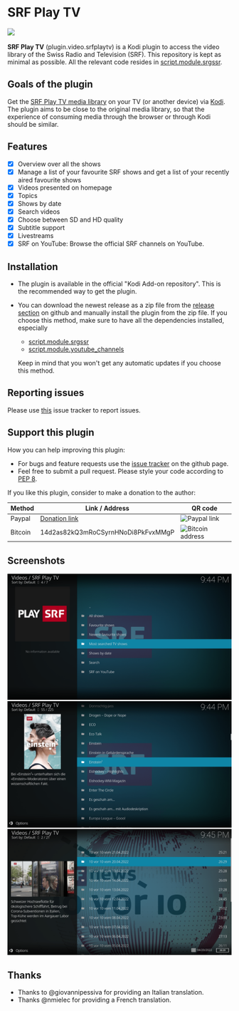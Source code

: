 # SRF Play TV

<img src="https://github.com/goggle/plugin.video.srfplaytv/raw/master/resources/icon.png" width="256">

**SRF Play TV** (plugin.video.srfplaytv) is a Kodi plugin to access the video library of the Swiss Radio and Television (SRF).
This repository is kept as minimal as possible. All the relevant code resides in [script.module.srgssr](https://github.com/goggle/script.module.srgssr).

## Goals of the plugin
Get the [SRF Play TV media library](https://www.srf.ch/play/tv) on your TV (or another device) via [Kodi](https://kodi.tv/). The plugin aims to be close to the original media library, so that the experience of consuming media through the browser or through Kodi should be similar.

## Features
 - [x] Overview over all the shows
 - [x] Manage a list of your favourite SRF shows and get a list of your recently aired favourite shows
 - [x] Videos presented on homepage
 - [x] Topics
 - [x] Shows by date
 - [x] Search videos
 - [x] Choose between SD and HD quality
 - [x] Subtitle support
 - [x] Livestreams
 - [x] SRF on YouTube: Browse the official SRF channels on YouTube.

## Installation

 - The plugin is available in the official "Kodi Add-on repository". This is the recommended way to get the plugin.
 - You can download the newest release as a zip file from the [release section](https://github.com/goggle/plugin.video.srfplaytv/releases) on github and manually install the plugin from the zip file. If you choose this method, make sure to have all the dependencies installed, especially
   - [script.module.srgssr](https://github.com/goggle/script.module.srgssr)
   - [script.module.youtube_channels](https://github.com/goggle/script.module.youtube_channels)

   Keep in mind that you won't get any automatic updates if you choose this method.

## Reporting issues

Please use [this](https://github.com/goggle/script.module.srgssr/issues) issue tracker to report issues.


## Support this plugin
How you can help improving this plugin:
 - For bugs and feature requests use the [issue tracker](https://github.com/goggle/plugin.video.srfplaytv/issues) on the github page.
 - Feel free to submit a pull request. Please style your code according to [PEP 8](https://www.python.org/dev/peps/pep-0008/).

If you like this plugin, consider to make a donation to the author:

| Method | Link / Address | QR code |
| --- | --- | --- |
| Paypal | [Donation link](https://www.paypal.com/cgi-bin/webscr?cmd=_s-xclick&hosted_button_id=ZXAFRHTZGRARS) | ![Paypal link](https://raw.githubusercontent.com/goggle/plugin.video.srfplaytv/e62b52bb394eeee98c929895005bbc33e6028770/paypal.png) |
| Bitcoin | 14d2as82kQ3mRoCSyrnHNoDi8PkFvxMMgP | ![Bitcoin address](https://raw.githubusercontent.com/goggle/plugin.video.srfplaytv/af1c696004d9b42c730dc55f7e66596ec3521b99/bitcoin.png) |


## Screenshots
![Main menu](https://raw.githubusercontent.com/goggle/plugin.video.srfplaytv/master/resources/screenshot-01.png)
![A list menu](https://raw.githubusercontent.com/goggle/plugin.video.srfplaytv/master/resources/screenshot-02.png)
![Episode information](https://raw.githubusercontent.com/goggle/plugin.video.srfplaytv/master/resources/screenshot-03.png)

## Thanks
 - Thanks to @giovannipessiva for providing an Italian translation.
 - Thanks @nmielec for providing a French translation.
